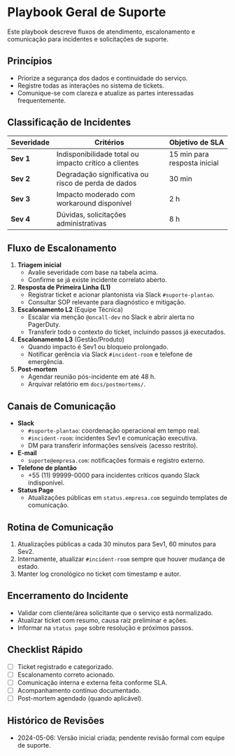 # Playbook Geral de Suporte

Este playbook descreve fluxos de atendimento, escalonamento e comunicação para incidentes e solicitações de suporte.

## Princípios
- Priorize a segurança dos dados e continuidade do serviço.
- Registre todas as interações no sistema de tickets.
- Comunique-se com clareza e atualize as partes interessadas frequentemente.

## Classificação de Incidentes
| Severidade | Critérios | Objetivo de SLA |
|------------|-----------|-----------------|
| **Sev 1**  | Indisponibilidade total ou impacto crítico a clientes | 15 min para resposta inicial |
| **Sev 2**  | Degradação significativa ou risco de perda de dados | 30 min |
| **Sev 3**  | Impacto moderado com workaround disponível | 2 h |
| **Sev 4**  | Dúvidas, solicitações administrativas | 8 h |

## Fluxo de Escalonamento
1. **Triagem inicial**
   - Avalie severidade com base na tabela acima.
   - Confirme se já existe incidente correlato aberto.
2. **Resposta de Primeira Linha (L1)**
   - Registrar ticket e acionar plantonista via Slack `#suporte-plantao`.
   - Consultar SOP relevante para diagnóstico e mitigação.
3. **Escalonamento L2** (Equipe Técnica)
   - Escalar via menção `@oncall-dev` no Slack e abrir alerta no PagerDuty.
   - Transferir todo o contexto do ticket, incluindo passos já executados.
4. **Escalonamento L3** (Gestão/Produto)
   - Quando impacto é Sev1 ou bloqueio prolongado.
   - Notificar gerência via Slack `#incident-room` e telefone de emergência.
5. **Post-mortem**
   - Agendar reunião pós-incidente em até 48 h.
   - Arquivar relatório em `docs/postmortems/`.

## Canais de Comunicação
- **Slack**
  - `#suporte-plantao`: coordenação operacional em tempo real.
  - `#incident-room`: incidentes Sev1 e comunicação executiva.
  - DM para transferir informações sensíveis (acesso restrito).
- **E-mail**
  - `suporte@empresa.com`: notificações formais e registro externo.
- **Telefone de plantão**
  - +55 (11) 99999-0000 para incidentes críticos quando Slack indisponível.
- **Status Page**
  - Atualizações públicas em `status.empresa.com` seguindo templates de comunicação.

## Rotina de Comunicação
1. Atualizações públicas a cada 30 minutos para Sev1, 60 minutos para Sev2.
2. Internamente, atualizar `#incident-room` sempre que houver mudança de estado.
3. Manter log cronológico no ticket com timestamp e autor.

## Encerramento do Incidente
- Validar com cliente/área solicitante que o serviço está normalizado.
- Atualizar ticket com resumo, causa raiz preliminar e ações.
- Informar na `status page` sobre resolução e próximos passos.

## Checklist Rápido
- [ ] Ticket registrado e categorizado.
- [ ] Escalonamento correto acionado.
- [ ] Comunicação interna e externa feita conforme SLA.
- [ ] Acompanhamento contínuo documentado.
- [ ] Post-mortem agendado (quando aplicável).

## Histórico de Revisões
- 2024-05-06: Versão inicial criada; pendente revisão formal com equipe de suporte.
